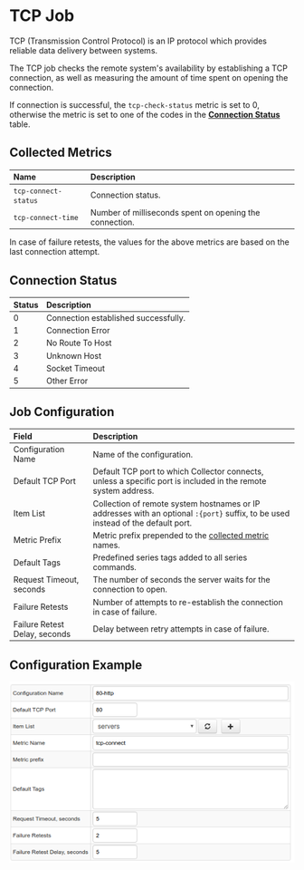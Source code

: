 # TCP Job

TCP (Transmission Control Protocol) is an IP protocol which provides reliable data delivery between systems.

The TCP job checks the remote system's availability by establishing a TCP connection, as well as measuring the amount of time spent on opening the connection.

If connection is successful, the `tcp-check-status` metric is set to 0, otherwise the metric is set to one of the codes in the [**Connection Status**](#connection-status) table.

## Collected Metrics

| **Name** | **Description** |
| :--- |:--- |
| `tcp-connect-status` | Connection status. |
| `tcp-connect-time` | Number of milliseconds spent on opening the connection. |

In case of failure retests, the values for the above metrics are based on the last connection attempt.

## Connection Status

| **Status** | **Description** |
| :--- |:--- |
| 0 | Connection established successfully. |
| 1 | Connection Error |
| 2 | No Route To Host |
| 3 | Unknown Host |
| 4 | Socket Timeout |
| 5 | Other Error |

## Job Configuration

| Field          | Description   |
| :--------------- |:-------------|
| Configuration Name | Name of the configuration. |
| Default TCP Port           | Default TCP port to which Collector connects,<br>unless a specific port is included in the remote system address. |
| Item List | Collection of remote system hostnames or IP addresses with an optional `:{port}` suffix, to be used instead of the default port. |
| Metric Prefix     | Metric prefix prepended to the [collected metric](#collected-metrics) names. |
| Default Tags      | Predefined series tags added to all series commands. |
| Request Timeout, seconds | The number of seconds the server waits for the connection to open. |
| Failure Retests | Number of attempts to re-establish the connection in case of failure. |
| Failure Retest Delay, seconds | Delay between retry attempts in case of failure. |

## Configuration Example

![TCP Configuration](./images/tcp-configuration.png)
